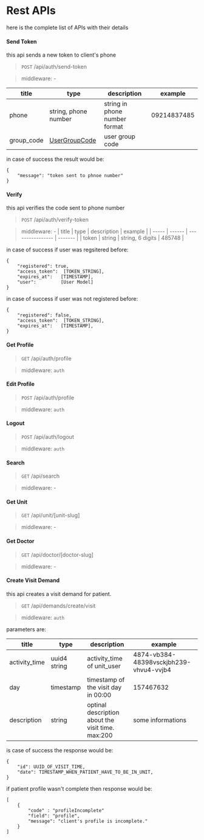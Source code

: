 # Rest APIs

here is the complete list of APIs with their details

#### Send Token

this api sends a new token to client's phone

> `POST` /api/auth/send-token

> middleware: -

| title | type                 | description                   | example     |
| ----- | -------------------- | ----------------------------- | ----------- |
| phone | string, phone number | string in phone number format | 09214837485 |
| group_code | [UserGroupCode](/api/resources#usergroupcode) | user group code | 

in case of success the result would be:

```
{
    "message": "token sent to phnoe number"
}
```

#### Verify

this api verifies the code sent to phone number

> `POST` /api/auth/verify-token

> middleware: -
| title | type   | description      | example |
| ----- | ------ | ---------------- | ------- |
| token | string | string, 6 digits | 485748  |

in case of success if user was regsitered before:

```
{
    "registered": true,
    "access_token":  [TOKEN_STRING],
    "expires_at":   [TIMESTAMP],
    "user":         [User Model]
}
```

in case of success if user was not registered before:

```
{
    "registered": false,
    "access_token":  [TOKEN_STRING],
    "expires_at":   [TIMESTAMP],
}
```


#### Get Profile

> `GET` /api/auth/profile

> middleware: `auth`

#### Edit Profile

> `POST` /api/auth/profile

> middleware: `auth`

#### Logout

> `POST` /api/auth/logout

> middleware: `auth`

#### Search

> `GET` /api/search

> middleware: -

#### Get Unit

> `GET` /api/unit/[unit-slug]

> middleware: -

#### Get Doctor

> `GET` /api/doctor/[doctor-slug]

> middleware: -

#### Create Visit Demand

this api creates a visit demand for patient.

> `GET` /api/demands/create/visit

> middleware: `auth`

parameters are:

| title         | type         | description                                       | example                                |
| ------------- | ------------ | ------------------------------------------------- | -------------------------------------- |
| activity_time | uuid4 string | activity_time of unit_user                        | 4874-vb384-48398vsckjbh239-vhvu4-vvjb4 |
| day           | timestamp    | timestamp of the visit day in 00:00               | 157467632                              |
| description   | string       | optinal description about the visit time. max:200 | some informations                      |

is case of success the response would be:

```
{
    "id": UUID_OF_VISIT_TIME,
    "date": TIMESTAMP_WHEN_PATIENT_HAVE_TO_BE_IN_UNIT,
}
```

if patient profile wasn't complete then response would be:

```
[
    {
        "code" : "profileIncomplete"
        "field": "profile",
        "message": "client's profile is incomplete."
    }
]
```